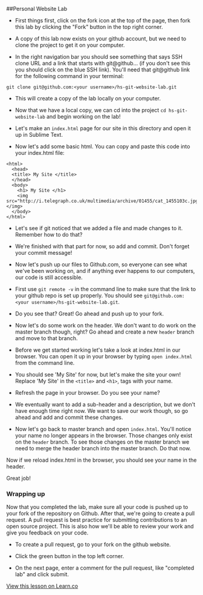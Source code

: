 

##Personal Website Lab

* First things first, click on the fork icon at the top of the page, then fork this lab by clicking the "Fork" button in the top right corner. 

* A copy of this lab now exists on your github account, but we need to clone the project to get it on your computer. 

* In the right navigation bar you should see something that says SSH clone URL and a link that starts with git@github... (if you don't see this you should click on the blue SSH link). You'll need that git@github link for the following command in your terminal:

`git clone git@github.com:<your username>/hs-git-website-lab.git`

* This will create a copy of the lab locally on your computer.

* Now that we have a local copy, we can cd into the project `cd hs-git-website-lab` and begin working on the lab!

* Let's make an `index.html` page for our site in this directory and open it up in Sublime Text.

* Now let's add some basic html. You can copy and paste this code into your index.html file:

```
<html>
  <head>
  <title> My Site </title>
  </head>
  <body>
    <h1> My Site </h1>
    <img src="http://i.telegraph.co.uk/multimedia/archive/01455/cat_1455103c.jpg"></img>
  </body>
</html>
```

* Let's see if git noticed that we added a file and made changes to it. Remember how to do that?

* We're finished with that part for now, so add and commit. Don't forget your commit message!

* Now let's push up our files to Github.com, so everyone can see what we've been working on, and if anything ever happens to our computers, our code is still accessible.

* First use `git remote -v` in the command line to make sure that the link to your github repo is set up properly. You should see `git@github.com:<your username>/hs-git-website-lab.git`.

* Do you see that? Great! Go ahead and push up to your fork.

* Now let's do some work on the header. We don't want to do work on the master branch though, right? Go ahead and create a new `header` branch and move to that branch.

* Before we get started working let's take a look at index.html in our browser. You can open it up in your browser by typing `open index.html` from the command line. 

* You should see 'My Site' for now, but let's make the site your own! Replace 'My Site' in the `<title>` and `<h1>`, tags with your name. 

* Refresh the page in your browser. Do you see your name?

* We eventually want to add a sub-header and a description, but we don't have enough time right now. We want to save our work though, so go ahead and add and commit these changes. 

* Now let's go back to master branch and open `index.html`. You'll notice your name no longer appears in the browser. Those changes only exist on the `header` branch. To see those changes on the master branch we need to merge the header branch into the master branch. Do that now.

Now if we reload index.html in the browser, you should see your name in the header.

Great job! 


### Wrapping up

Now that you completed the lab, make sure all your code is pushed up to your fork of the repository on Github. After that, we're going to create a pull request. A pull request is best practice for submitting contributions to an open source project. This is also how we'll be able to review your work and give you feedback on your code. 

* To create a pull request, go to your fork on the github website. 

* Click the green button in the top left corner. 

* On the next page, enter a comment for the pull request, like "completed lab" and click submit.

<a href='https://learn.co/lessons/hs-git-website-lab' data-visibility='hidden'>View this lesson on Learn.co</a>
